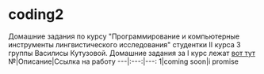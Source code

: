 # coding2
Домашние задания по курсу "Программирование и компьютерные инструменты лингвистического исследования" студентки II курса 3 группы Василисы Кутузовой.
Домашние задания за I курс лежат [вот тут](https://github.com/dotsanddashes/programming)
№|Описание|Ссылка на работу
---|:---:|---:
1|coming soon|i promise
